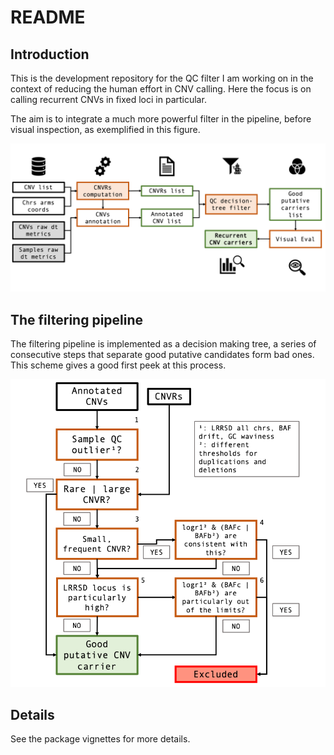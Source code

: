 # README

## Introduction

This is the development repository for the QC filter I am working
on in the context of reducing the human effort in CNV calling. Here
the focus is on calling recurrent CNVs in fixed loci in particular.

The aim is to integrate a much more powerful filter in the pipeline,
before visual inspection, as exemplified in this figure.

![Recurrent CNV calling pipeline](./vignettes/CNVpipeline.png)

## The filtering pipeline

The filtering pipeline is implemented as a decision making tree, a series of
consecutive steps that separate good putative candidates form bad ones.
This scheme gives a good first peek at this process.

![The QC filtering tree](./vignettes/QCtree.png)

## Details

See the package vignettes for more details.
